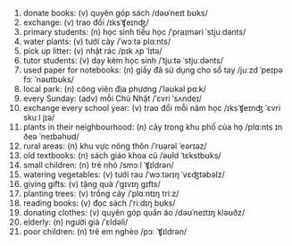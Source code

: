 1. donate books: (v) quyên góp sách /dəʊˈneɪt bʊks/
2. exchange: (v) trao đổi /ɪksˈʧeɪnʤ/
3. primary students: (n) học sinh tiểu học /ˈpraɪməri ˈstjuːdənts/
4. water plants: (v) tưới cây /ˈwɔːtə plɑːnts/
5. pick up litter: (v) nhặt rác /pɪk ʌp ˈlɪtə/
6. tutor students: (v) dạy kèm học sinh /ˈtjuːtə ˈstjuːdənts/
7. used paper for notebooks: (n) giấy đã sử dụng cho sổ tay /juːzd ˈpeɪpə fɔː ˈnəʊtbʊks/
8. local park: (n) công viên địa phương /ˈləʊkəl pɑːk/
9. every Sunday: (adv) mỗi Chủ Nhật /ˈɛvri ˈsʌndeɪ/
10. exchange every school year: (v) trao đổi mỗi năm học /ɪksˈʧeɪnʤ ˈɛvri skuːl jɪə/
11. plants in their neighbourhood: (n) cây trong khu phố của họ /plɑːnts ɪn ðeə ˈneɪbəhʊd/
12. rural areas: (n) khu vực nông thôn /ˈrʊərəl ˈeərɪəz/
13. old textbooks: (n) sách giáo khoa cũ /əʊld ˈtɛkstbʊks/
14. small children: (n) trẻ nhỏ /smɔːl ˈʧɪldrən/
15. watering vegetables: (v) tưới rau /ˈwɔːtərɪŋ ˈvɛʤtəbəlz/
16. giving gifts: (v) tặng quà /ˈɡɪvɪŋ ɡɪfts/
17. planting trees: (v) trồng cây /ˈplɑːntɪŋ triːz/
18. reading books: (v) đọc sách /ˈriːdɪŋ bʊks/
19. donating clothes: (v) quyên góp quần áo /dəʊˈneɪtɪŋ kləʊðz/
20. elderly: (n) người già /ˈɛldəli/
21. poor children: (n) trẻ em nghèo /pɔː ˈʧɪldrən/